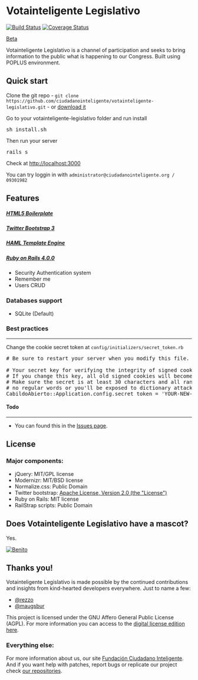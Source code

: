 # Votainteligente Legislativo
[![Build Status](https://travis-ci.org/ciudadanointeligente/votainteligente-legislativo.png?branch=master)](https://travis-ci.org/ciudadanointeligente/votainteligente-legislativo)
[![Coverage Status](https://coveralls.io/repos/ciudadanointeligente/votainteligente-legislativo/badge.png)](https://coveralls.io/r/ciudadanointeligente/votainteligente-legislativo)

[Beta](http://beta.votainteligente.cl)

Votainteligente Legislativo is a channel of participation and seeks to bring information to the public what is happening to our Congress. Built using POPLUS environment.

## Quick start

Clone the git repo - `git clone https://github.com/ciudadanointeligente/votainteligente-legislativo.git` - or [download it](https://github.com/ciudadanointeligente/votainteligente-legislativo/zipball/master)

Go to your votainteligente-legislativo folder and run install
<pre>
sh install.sh
</pre>

Then run your server
<pre>
rails s
</pre>

Check at [http://localhost:3000](http://localhost:3000)

You can try loggin in with `administrator@ciudadanointeligente.org / 09301982`

## Features

##### [HTML5 Boilerplate](https://github.com/h5bp/html5-boilerplate/)

##### [Twitter Bootstrap 3](http://twitter.github.com/bootstrap/index.html)

##### [HAML Template Engine](http://haml.info/)

##### [Ruby on Rails 4.0.0](http://rubyonrails.org/)
* Security Authentication system
* Remember me
* Users CRUD


### Databases support

* SQLite (Default)


### Best practices
---
Change the cookie secret token at
`config/initializers/secret_token.rb`
<pre>
# Be sure to restart your server when you modify this file.

# Your secret key for verifying the integrity of signed cookies.
# If you change this key, all old signed cookies will become invalid!
# Make sure the secret is at least 30 characters and all random,
# no regular words or you'll be exposed to dictionary attacks.
CabildoAbierto::Application.config.secret_token = 'YOUR-NEW-TOKEN-HERE'
</pre>


#### Todo
---

* You can found this in the [Issues page](https://github.com/ciudadanointeligente/votainteligente-legislativo/issues).

## License

### Major components:

* jQuery: MIT/GPL license
* Modernizr: MIT/BSD license
* Normalize.css: Public Domain
* Twitter bootstrap: [Apache License, Version 2.0 (the "License")](http://www.apache.org/licenses/LICENSE-2.0)
* Ruby on Rails: MIT license
* RailStrap scripts: Public Domain

## Does Votainteligente Legislativo have a mascot?

Yes.

[![Benito](http://fbcdn-sphotos-d-a.akamaihd.net/hphotos-ak-ash3/1098148_10151780926822943_1641758220_n.jpg "Votainteligente Legislativo's mascot: Benito")](https://www.google.com/search?site=&tbm=isch&source=hp&biw=1263&bih=630&q=perros+adorables+de+chile)


## Thanks you!

Votainteligente Legislativo is made possible by the continued contributions and insights from kind-hearted developers everywhere. Just to name a few:

* [@rezzo](https://github.com/rezzo)
* [@maugsbur](https://github.com/maugsbur)

This project is licensed under the GNU Affero General Public License (AGPL). For more information you can access to the [digital license edition here](http://www.gnu.org/licenses/agpl-3.0.html).

### Everything else:

For more information about us, our site [Fundación Ciudadano Inteligente](http://www.ciudadanointeligente.org/).
And if you want help with patches, report bugs or replicate our project check [our repositories](https://github.com/ciudadanointeligente/).
